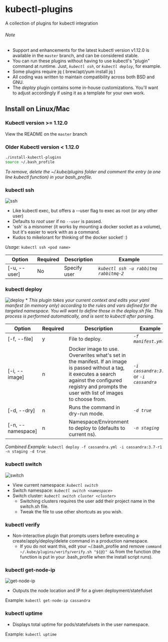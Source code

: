 
# kubectl-plugins
A collection of plugins for kubectl integration

###### Note
- Support and enhancements for the latest kubectl version v1.12.0 is available in the ```master``` branch, and can be considered stable.
- You can run these plugins without having to use kubectl's "plugin" command at runtime. Just, *`kubectl ssh`*, or *`kubectl deploy`*, for example.
- Some plugins require jq ( brew/apt/yum install jq )
- All coding was written to maintain compatibility across both BSD and GNU.
- The *deploy* plugin contains some in-house customizations. You'll want to adjust accordingly if using it as a template for your own work.

## Install on Linux/Mac
### Kubectl version >= 1.12.0
View the README on the ```master``` branch

### Older Kubectl version < 1.12.0
```bash
./install-kubectl-plugins
source ~/.bash_profile
```
*To remove, delete the ~/.kube/plugins folder and comment the entry (a one line kubectl function) in your bash_profile.*



 ### kubectl ssh
![ssh](https://user-images.githubusercontent.com/22456127/37712530-90db197e-2cea-11e8-8e3a-ae871ce481aa.gif)
- Like kubectl exec, but offers a --user flag to exec as root (or any other user)
- Defaults to *root* user if no `--user` is passed.
- 'ssh' is a misnomer (it works by mounting a docker socket as a volume), but it's easier to work with as a command.
- Kudos to mikelorant for thinking of the docker socket! :)

*Usage:* `kubectl ssh <pod name>`

Option | Required | Description | Example
------------- | ------------- | ------------- | -------------
[-u, --user] | No | Specify user | *`kubectl ssh -u rabbitmq rabbitmq-2`*


### kubectl deploy
![deploy](https://user-images.githubusercontent.com/22456127/36905632-d3f22eca-1e01-11e8-8d65-33dd556c8544.gif)
\* *This plugin takes your current context and edits your yaml manifest (in memory only) according to the rules and vars defined for the targeted namespace. You will want to define those in the deploy.sh file. This process is performed automatically, and is sent to kubectl after parsing.*

Option | Required | Description | Example
------------- | ------------- | ------------- | -------------
[-f, --file] | y | File to deploy. | *`-f manifest.yml`*
[-i, --image] | n | Docker image to use. Overwrites what's set in the manifest. If an image is passed without a tag, it executes a search against the configured registry and prompts the user with list of images to choose from. | *`-i cassandra:3.7`* or *`-i cassandra`*
[-d, --dry] | n | Runs the command in dry-run mode. | *`-d true`*
[-n, --namespace] | n | Namespace/Environment to deploy to (defaults to current ns). | *`-n staging`*

*Combined Example:* `kubectl deploy -f cassandra.yml -i cassandra:3.7-r1 -n staging -d true`


 ### kubectl switch
![switch](https://user-images.githubusercontent.com/22456127/43997826-a0ad479c-9db4-11e8-8a62-32a083df2cac.gif)

- View current namespace: *`kubectl switch`*
- Switch namespace: *`kubectl switch <namespace>`*
- Switch cluster: *`kubectl switch cluster <cluster>`*
  - Switching clusters requires the user add their project name in the switch.sh file.
  - Tweak the file to use other shortcuts as you wish.


### kubectl verify
- Non-interactive plugin that prompts users before executing a create/apply/deploy/delete command in a production namespace.
  - If you do not want this, edit your ~/.bash_profile and remove ```command ~/.kube/plugins/verify/verify.sh "${@}" &&``` from the function (the function is put in your .bash_profile when the install script runs).


### kubectl get-node-ip
![get-node-ip](https://user-images.githubusercontent.com/22456127/36905626-d2652a9e-1e01-11e8-87a8-9942fd5b2307.gif)
- Outputs the node location and IP for a given deployment/statefulset

Example: `kubectl get-node-ip cassandra`

### kubectl uptime
- Displays total uptime for pods/statefulsets in the user namespace.

Example: `kubectl uptime`
